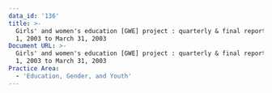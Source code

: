 ```yaml
---
data_id: '136'
title: >-
  Girls' and women's education [GWE] project : quarterly & final report, January
  1, 2003 to March 31, 2003
Document URL: >-
  Girls' and women's education [GWE] project : quarterly & final report, January
  1, 2003 to March 31, 2003
Practice Area:
  - 'Education, Gender, and Youth'
---
```

